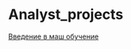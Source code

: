# Analyst_projects
[Введение в маш обучение](https://github.com/kuznetdim/Analyst_projects/blob/main/%D0%92%D0%B2%D0%9C%D0%B0%D1%88%D0%9E%D0%B1%D1%83%D1%87.ipynb)
